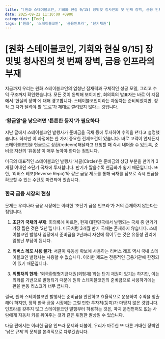 ```yaml
---
title: "[원화 스테이블코인, 기회와 현실 9/15] 장밋빛 청사진의 첫 번째 장벽, 금융 인프라의 부재"
date: 2025-09-22 11:10:00 +0900
categories: [Tech]
tags: ['원화', '스테이블코인', '금융인프라', '단기채권']
---
```


# [원화 스테이블코인, 기회와 현실 9/15] 장밋빛 청사진의 첫 번째 장벽, 금융 인프라의 부재

지금까지 우리는 원화 스테이블코인의 엄청난 잠재력과 구체적인 성공 모델, 그리고 수익 구조까지 확인했습니다. 모든 것이 완벽해 보이지만, 회의록의 발표자는 바로 이 지점에서 ‘현실의 장벽’에 대해 경고합니다. 스테이블코인이라는 자동차는 준비되었지만, 정작 그 차가 달려야 할 ‘도로’가 제대로 깔려있지 않다는 것입니다.

### ‘황금알’을 낳으려면 ‘튼튼한 둥지’가 필요하다

지난 글에서 스테이블코인 발행사가 준비금을 국채 등에 투자하여 수익을 낸다고 설명했습니다. 하지만 이 과정에는 한 가지 중요한 전제조건이 있습니다. 바로 고객이 언제든지 스테이블코인을 현금으로 상환(redeem)해달라고 요청할 때 즉시 내어줄 수 있도록, 준비금 자산의 ‘유동성’이 매우 높아야 한다는 점입니다.

미국의 대표적인 스테이블코인 발행사 ‘서클(Circle)’은 준비금의 상당 부분을 만기가 3개월 이내인 초단기 국채에 투자합니다. 만기가 짧을수록 현금화가 쉽기 때문입니다. 또한, ‘리버스 레포(Reverse Repo)’와 같은 금융 제도를 통해 국채를 담보로 즉시 현금을 확보할 수 있는 수단도 마련되어 있습니다.

### 한국 금융 시장의 현실

문제는 우리나라 금융 시장에는 이러한 ‘초단기 금융 인프라’가 거의 존재하지 않는다는 점입니다.

1.  **초단기 국채의 부재:** 회의록에 따르면, 현재 대한민국에서 발행되는 국채 중 만기가 가장 짧은 것은 ‘2년’입니다. 미국처럼 3개월 만기 국채는 존재하지 않습니다. 스테이블코인 발행사 입장에서 준비금을 2년짜리 자산에 묶어두는 것은 유동성 관리에 엄청난 부담이 됩니다.

2.  **리버스 레포 사용 불가:** 서클이 유동성 확보에 사용하는 리버스 레포 역시 국내 스테이블코인 발행사는 사용할 수 없습니다. 이러한 제도는 전통적인 금융기관에 한정되어 있기 때문입니다.

3.  **외평채의 한계:** ‘외국환평형기금채권(외평채)’라는 단기 채권이 있기는 하지만, 이는 외화를 기반으로 발행되기 때문에 원화 스테이블코인의 준비금으로 사용하기에는 환율 변동 리스크가 너무 큽니다.

결국, 원화 스테이블코인 발행사는 준비금을 안전하고 효율적으로 운용하여 수익을 창출해야 하지만, 정작 한국 금융 시장에는 그럴 만한 투자처(둥지)가 마땅치 않은 것입니다. 인프라를 갖추지 않고 스테이블코인 발행부터 허용하는 것은, 마치 운전면허도 없는 사람에게 자동차 키를 쥐여주는 것과 같은 위험한 발상일 수 있습니다.

다음 편에서는 이러한 금융 인프라 문제와 더불어, 우리가 마주한 또 다른 거대한 장벽인 ‘낡은 규제’의 문제를 본격적으로 다루겠습니다.
